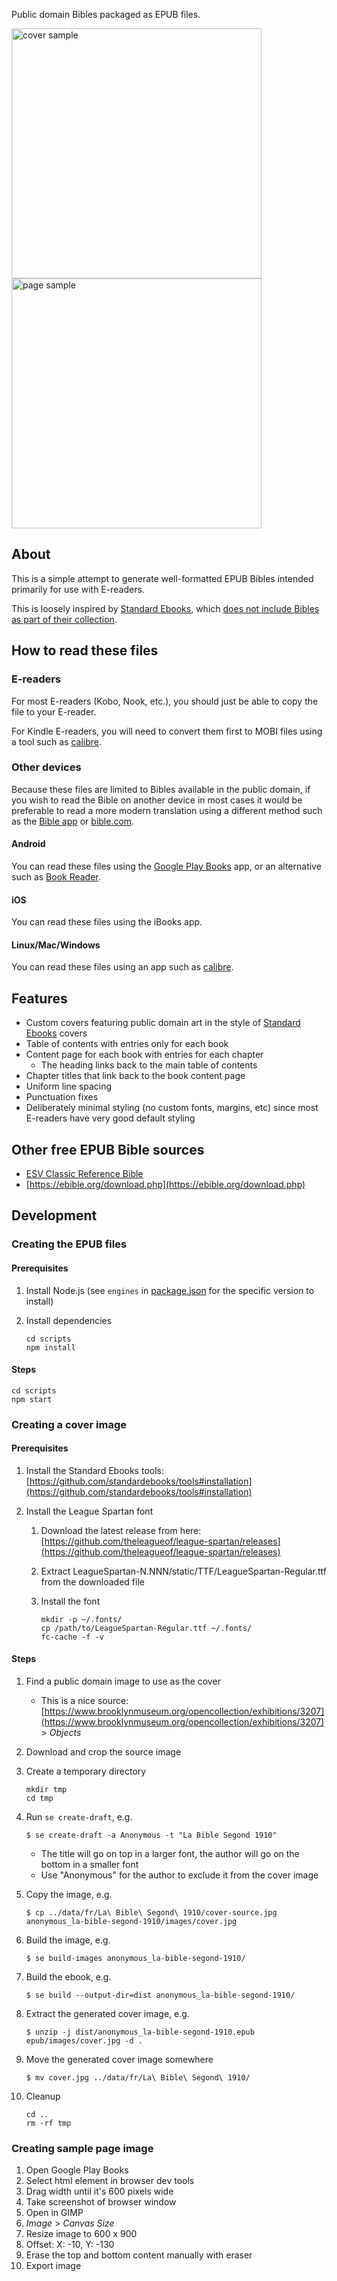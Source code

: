 Public domain Bibles packaged as EPUB files.

<!--- TODO
See the [Releases](../../releases) page for the files.
--->

<!--- TODO: update link to cover.jpg once https://github.com/kcartlidge/nodepub/issues/17 is fixed --->
<img alt="cover sample" align="left" src="data/fr/La Bible Segond 1910/cover.jpeg" width="400"/>
<img alt="page sample" src="sample-page.png" width="400"/>

## About

This is a simple attempt to generate well-formatted EPUB Bibles intended primarily for use with E-readers.

This is loosely inspired by [Standard Ebooks](https://standardebooks.org/), which [does not include Bibles as part of their collection](https://standardebooks.org/contribute/collections-policy).

## How to read these files

### E-readers

For most E-readers (Kobo, Nook, etc.), you should just be able to copy the file to your E-reader.

For Kindle E-readers, you will need to convert them first to MOBI files using a tool such as [calibre](https://calibre-ebook.com/).

### Other devices

Because these files are limited to Bibles available in the public domain, if you wish to read the Bible on another device in most cases it would be preferable to read a more modern translation using a different method such as the [Bible app](https://www.bible.com/app) or [bible.com](https://www.bible.com/bible/).

#### Android

You can read these files using the [Google Play Books](https://play.google.com/store/apps/details?id=com.google.android.apps.books) app, or an alternative such as [Book Reader](https://play.google.com/store/apps/details?id=com.github.axet.bookreader&hl=fr&gl=US).

#### iOS

You can read these files using the iBooks app.

#### Linux/Mac/Windows

You can read these files using an app such as [calibre](https://calibre-ebook.com/).

## Features

- Custom covers featuring public domain art in the style of [Standard Ebooks](https://standardebooks.org/) covers
- Table of contents with entries only for each book
- Content page for each book with entries for each chapter
  - The heading links back to the main table of contents
- Chapter titles that link back to the book content page
- Uniform line spacing
- Punctuation fixes
- Deliberately minimal styling (no custom fonts, margins, etc) since most E-readers have very good default styling

## Other free EPUB Bible sources

- [ESV Classic Reference Bible](https://www.crossway.org/books/esv-classic-reference-bible-ebook/)
- [https://ebible.org/download.php](https://ebible.org/download.php)

## Development

### Creating the EPUB files

#### Prerequisites

1. Install Node.js (see `engines` in [package.json](scripts/package.json) for the specific version to install)
1. Install dependencies

   ```
   cd scripts
   npm install
   ```

#### Steps

```
cd scripts
npm start
```

### Creating a cover image

#### Prerequisites

1. Install the Standard Ebooks tools: [https://github.com/standardebooks/tools#installation](https://github.com/standardebooks/tools#installation)

1. Install the League Spartan font

   1. Download the latest release from here: [https://github.com/theleagueof/league-spartan/releases](https://github.com/theleagueof/league-spartan/releases)

   1. Extract LeagueSpartan-N.NNN/static/TTF/LeagueSpartan-Regular.ttf from the downloaded file

   1. Install the font

      ```
      mkdir -p ~/.fonts/
      cp /path/to/LeagueSpartan-Regular.ttf ~/.fonts/
      fc-cache -f -v
      ```

#### Steps

1. Find a public domain image to use as the cover

   - This is a nice source: [https://www.brooklynmuseum.org/opencollection/exhibitions/3207](https://www.brooklynmuseum.org/opencollection/exhibitions/3207) > _Objects_

1. Download and crop the source image

1. Create a temporary directory

   ```
   mkdir tmp
   cd tmp
   ```

1. Run `se create-draft`, e.g.

   ```
   $ se create-draft -a Anonymous -t "La Bible Segond 1910"
   ```

   - The title will go on top in a larger font, the author will go on the bottom in a smaller font
   - Use "Anonymous" for the author to exclude it from the cover image

1. Copy the image, e.g.

   ```
   $ cp ../data/fr/La\ Bible\ Segond\ 1910/cover-source.jpg anonymous_la-bible-segond-1910/images/cover.jpg
   ```

1. Build the image, e.g.

   ```
   $ se build-images anonymous_la-bible-segond-1910/
   ```

1. Build the ebook, e.g.

   ```
   $ se build --output-dir=dist anonymous_la-bible-segond-1910/
   ```

1. Extract the generated cover image, e.g.

   ```
   $ unzip -j dist/anonymous_la-bible-segond-1910.epub epub/images/cover.jpg -d .
   ```

1. Move the generated cover image somewhere

   ```
   $ mv cover.jpg ../data/fr/La\ Bible\ Segond\ 1910/
   ```

1. Cleanup

   ```
   cd ..
   rm -rf tmp
   ```

### Creating sample page image

1. Open Google Play Books
1. Select html element in browser dev tools
1. Drag width until it's 600 pixels wide
1. Take screenshot of browser window
1. Open in GIMP
1. _Image_ > _Canvas Size_
1. Resize image to 600 x 900
1. Offset: X: -10, Y: -130
1. Erase the top and bottom content manually with eraser
1. Export image

